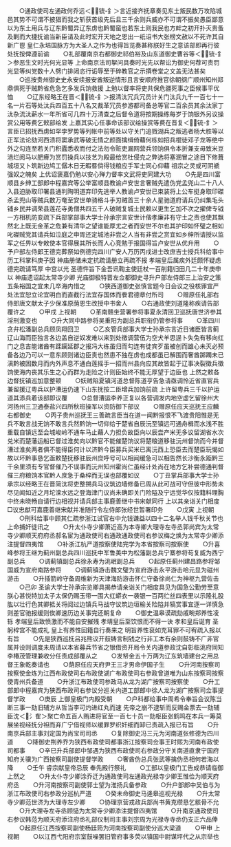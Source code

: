 <!-- { "loadSidebar": true } -->
　　○通政使司左通政何乔远＜锍-釒＞言近接齐抚章奏见东土叛民数万攻陷城邑其势不可谓不披猖而我之斩获首级先后且三千余则兵威亦不可谓不振矣愚臣鄙意以为东土用兵与辽东黔蜀异辽东虏也黔蜀蛮也若东土则我民也方衅之初开扑灭贵蚤及剿而大捷抚谕当新臣请及此时宏开天地之恩出一纸诏书大张榜文赦以不死许其自新广鬯  皇仁永培国脉方为大圣人之作为也得旨览奏甚称朕好生之意该部即再行彼处抚按俾遵前谕
　　○礼部覆南京右都御史祁伯裕及山东道御史曹谷等＜锍-釒＞参恶生文时光何光显等  上命南京法司挐问具奏时光先以帮讼为御史何荐可责罚光显等纠党数十人劈门排闼恣行诟辱至于碎教官之示撰卷堂之文盖无法甚矣
　　○巡按贵州御史史永安续报安酋叛逆情形且言安顺府推官徐朝纲广顺州知州郑鼎俱死于贼黔省危急乞多发兵饷救援  上勉以督率将吏共保危疆死事之臣候事平优恤
　　○辽东经略王在晋＜锍-釒＞报清汰冗兵冗员计关门汰兵九千一百七十一名一片石等处汰兵四百五十八名又裁革冗员参游都司备总等官二百余员其余汰家丁汰杂流汰薪水一年所省可几四十万清查之后督令道将按期操练每岁于饷银外另议操赏公用等费乞敕部给发  上嘉其实心任事命该部议给操赏等费在晋复＜锍-釒＞言臣已招抚西虏如罕孛罗势等列帐中前等处以守关门追戮湖兵之叛逃者杨大胜等以正军法论劾河西溃将窦承武等破无情之颜面擒缉倚藉何栋如招兵棍徒邓子龙等绝中外之勾连至若关门积蠹悉收而付之法勿令赃吏漏网营兵领饷俱令本折兼支毋致米豆浥烂阅马以肥瘠为赏罚操兵以技艺为殿最给赏杜侵克之弊选将塞溷冒之途目下修葺城垣又卜筑新边鸠工僝木日无暇晷倘得钱粮应手军士同心仰藉  祖宗之灵或可阴褫强奴之魄矣  上优诏褒嘉仍勉以安心殚力督率文武将吏同建大功
　　○先是四川富顺县乡绅工部郎中程嘉宾等公举富顺县教谕卢安世言奢贼先遣伪党孟兜山二十八人入县迫胁取印署县通判陶明道弃印先逃举人教谕卢安世已束装将上公车挺身取印磔杀孟兜山等贼兵数万奄至安世单骑格斗手刃贼首三十余人星驰道府请兵仍纠集毛头铺乡民并调荣县莲花寺勇僧共四五千人破贼复城士民赖以更生乞加不次之擢俾专钺一方相机防变疏下兵部掌部事大学士孙承宗言安世计偕孝廉非有守土之责也使其飘然北上既无金革之危兼有清华之望谁能厚尤之者而安世不尔也其护印如怀璧之相如叱磔贼党其请兵如泣庭之申胥还定城池非尝之人当有非尝之赏宜如乡绅所请授以监军之任畀以专敕使本官得展其所长而人心竞勉于报国得旨卢安世从优升用
　　○予户部左侍郎王德完葬祭如例德完四川广安人万历丙戌进士改庶吉士授兵科给事中历工科掌科庚子因  神庙册储未定抗疏请册立再疏不报  孝端皇后属疾外廷颇怀疑虑德完疏请笃厚  中宫以光  圣德忤旨下金吾讯鞫主使廷杖一百削籍归田几二十年庚申以  神庙遗诏起太常寺少卿  光庙御极特晋左佥都御史寻升户部左侍郎三上治安之策五条裕国之宜未几卒海内惜之
　　○狭西道御史张慎言题今日会议之役核罪宜严处法宜恕立论宜明白而直截行法宜存国体而餋君德章付所司
　　○赠原任礼部右侍郎唐文献太子少保准原荫恩生改授中书舍人
　　○右通政使刘道隆称疾请告部覆许之
　　○甲戌  上视朝
　　○革南赣坐营署参将事夏永清回卫巡抚唐世济参其淫刑激变也
　　○升大同中路参将吴重阳为副总兵职衔仍管参将事
　　○革四川贪弁松潘副总兵顾凤翔回卫
　　○乙亥管兵部事大学士孙承宗言近日诸臣皆言蓟辽山海而臣独言各边盖自逆奴发难以来到处徵调营伍为空犬羊思逞卜失兔有移向红门之息吉能诸酋有蹂躏延郡之报冯大栋虽归而勾连有徒宾歹虽被创而雄心未灭必预备各边乃可以一意东顾则诸边臣责也然患不独在虏也成都虽已解围而奢酋踯躅未已滇黔被困数月而内外声息不通白莲摇手一招而州县向应其故皆起于辽事决裂徵兵徵饷使海内丧其乐生之心而群为走险之计则臣始终不能无厚望于边臣也  上然之敕各边督抚镇巡加意整顿
　　○妖贼陷夏镇河道总督陈道亨告急请亟调怜近省直官兵兼留援辽粤兵以护漕运仍速下山东抚按二臣增兵加饷前疏  上许留粤兵三千以护运道其添兵着该部即议覆
　　○总督漕运李养正复以各营调发内地空虚乞留徐州大河扬州三卫通泰盐兴四所秋班操军以资防御下部议
　　○赠原任应天巡抚王应麟右都御史
　　○丙子贵州巡抚王三善疏言臣当在道一闻黔报恨不飞渡贵阳惟是无兵不敢言战无饷不敢言兵然黔饷一切仰给于楚省自辰沅至镇远可通舟楫而水浅不胜重载自镇远至会城峻岭不通车马止藉人力担负故臣向以辰尝产米无多议留湖省水次兑米而楚藩运船已督过淮矣向以黔官不能催楚饷议将楚粮道移驻沅州督饷而今并督漕过淮矣两者俱不能得臣何计以济黔今臣募兵买米已离沅西上恐臣去而楚臣玩愒如故以坏黔事恳乞亟敕楚抚移驻辰州庶呼号可以相闻缓急可以相告然长沙衡永距黔三千余里须有专官督催乃不误事而沅州知州霍尚仁虽经计处尚在地方乞补尝德通判督催三府粮饷本官黔人庶急于桑梓而无误也部覆如议
　　○丁丑掌兵部事大学士孙承宗以经略王在晋简汰将吏整搠兵马议筑边墙修备已周从此可战可守但彼中形势未尽见闻如近之月坨滦水远之登海津门议尚未确即关门险隘及宁远觉华仅按籍料理胸中终未晓畅自请行边相视并请兵部主事鹿善继中书宋献同行  上以其亲诣关门相度□议忠猷可嘉鹿善继宋献并准随行令左侍郎张经世暂署印务
　　○戊寅  上视朝
　　○刑科给事中顾其仁疏参浙江试官右中允钱谦益以四十二名举人钱千秋关节也  上命捕奸徒讯之
　　○升太仆寺少卿萧近高为本寺卿大理寺左寺丞郭尚宾为太常寺少卿顺天府府丞郝名宦为通政使司右通政通政使司右参议梅之焕为太常寺少卿添注提督四夷馆
　　○补浙江杭严道按察使陆完学为本省按察司按察使
　　○升喜峰参将王继为蓟州副总兵四川巡抚中军鲁美中为松藩副总兵宁寨参将苟复威为西宁副总兵
　　○调蓟镇副总兵徐永寿为洮岷副总兵
　　○起原任蓟州建昌路参将邹国威为宣府南路参将
　　○调蓟镇游击魏文璧为宣府游击永平游击哈元显为磁州游击
　　○升插箭岭守备周维新为天津海防游击怀仁守备徐尚仁为神枢九营佐击
　　○己卯  圣谕大学士孙承宗览卿具揭恭请亲诣关门相度具见为国急公勤劳至意朕心甚悦特加太子太保仍赐玉带一围大红蟒衣一袭银一百两纻丝四表里以示隆礼股肱以壮行色其卿抵关将阅过边镇兵马战守议筑边垣榆关险隘并犒赏事宜逐一详慎急则差官驰报缓则俟卿速历边关事完还朝复命
　　○御史温皋谟疏劾戚畹郑养性凌轹  孝端皇后致愤激而不能自安摧残  孝靖皇后至饮恨而不得一诀  孝和皇后诞育  圣躬梓宫不能成礼  皇上有养性回籍自行奏来之  明旨养性裒如充耳罪不可宥疏入报以有旨
　　○先是狭西巡抚吕兆熊议开鼓铸言制钱之行非工本有余则鼓铸不广非官属并设则调度未周请以本省募兵节省之银借资开局令关内道参政沈自彰临洮府同知李椿茂管理兼收分任责成部覆从之
　　○发帑金五十万两为辽东筑墙建台之用总督王象乾奏请也
　　○荫原任应天府尹王三才男命伊国子生
　　○升河南按察司按察使金炼为江西布政使司右布政使湖广布政使司右参政曾道唯为山东按察司按察使青州兵备道
　　○升浙江布政使司参政马从龙为湖广按察司按察使
　　○升工部郎中程嘉宾为狭西布政司右参议分巡关内道工部郎中徐人龙为湖广按察司佥事提督学政
　　○庚辰  上御皇极门内殿受朝
　　○户科都给事中周希令奉旨会议陈当断三事一劾旧辅方从哲当李可灼进红丸而速  先帝之崩不逮斩而反赐金票去一劾辅臣沈＜氵隺＞聚亡命五百人贿进将官至一百七十员一劾枢臣张鹤鸣在本兵一筹莫展坐视经抚分袒而弃广宁借视师以缓罪罗织奸细而卸已责疏入报已有旨
　　○升南京兵部主事刘定国为尚宝司司丞
　　○复除御史冯三元为河南道张修德为四川道
　　○降御史荆养乔为狭西布政使司都事浙江按察司佥事王时熙为河南布政使司都事
　　○辛巳升兵部郎中邹遇为狭西布政使司右参政分守关南道直隶宁国府知府关骥为广西按察司副使提督学政
　　○奢酋伪总兵张武等擒伪丞相何若海以降
　　○壬午  睿宗献皇帝忌辰  奉先殿行祭礼
　　○工部以皇极门工告成恭请临御  上然之
　　○升太仆寺少卿涂乔迁为通政使司左通政光禄寺少卿王惟俭为顺天府府丞
　　○升河南按察司副使郭士望为淮扬兵备参政
　　○升户部郎中吴伯与为浙江布政使司右参政分巡杭严道
　　○癸未命御史马逄皋巡视光禄
　　○升太常寺少卿范世济为大理寺左少卿
　　○协理京营戎政兵部尚书黄克缵恳乞骸骨不允
　　○升大理寺左寺丞顾慥为太常寺少卿添注提督四夷馆
　　○升南京通政使司右参议韩范为顺天府添注府丞礼部仪制司主事刘宗周为光禄寺寺丞仍支正六品俸
　　○起原任江西按察司副使杨廷筠为河南按察司副使分巡大梁道
　　○甲申  上视朝
　　○以江西弋阳府宗室鼓噪罢旧管府事多荧以镇国中尉谋坪代之从宗举也
